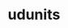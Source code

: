 ---
title: "udunits"
layout: cache
categories: [package, develop-2024-05-12]
meta: {"versions": ["2.2.28"], "compilers": ["cce@=15.0.1", "gcc@=10.3.0", "gcc@=11.4.0", "gcc@=9.4.0", "oneapi@=2024.0.0"], "oss": ["rhel8", "sle_hpc15", "ubuntu20.04", "ubuntu22.04"], "platforms": ["linux"], "targets": ["neoverse_v1", "neoverse_v2", "ppc64le", "x86_64_v3", "x86_64_v4", "zen4"], "stacks": ["e4s", "e4s-cray-rhel", "e4s-cray-sles", "e4s-neoverse-v2", "e4s-neoverse_v1", "e4s-oneapi", "e4s-power", "root"], "num_specs": 7, "num_specs_by_stack": {"root": 7, "e4s-cray-rhel": 1, "e4s-cray-sles": 1, "e4s-power": 1, "e4s-neoverse_v1": 1, "e4s-neoverse-v2": 1, "e4s": 1, "e4s-oneapi": 1}}
spec_details: [{"hash": "lbsljkgthxqyielfks44oh6ltvigvxya", "compiler": "cce@=15.0.1", "versions": ["2.2.28"], "os": "rhel8", "platform": "linux", "target": "zen4", "variants": ["build_system=autotools", "+shared"], "stacks": ["root", "e4s-cray-rhel"], "size": "-", "tarball": "https://binaries.spack.io/develop-2024-05-12/build_cache/linux-rhel8-zen4/cce-15.0.1/udunits-2.2.28/linux-rhel8-zen4-cce-15.0.1-udunits-2.2.28-lbsljkgthxqyielfks44oh6ltvigvxya.spack"}, {"hash": "cfrylt47k54leqpq7zjwuwcki4lcag6j", "compiler": "gcc@=10.3.0", "versions": ["2.2.28"], "os": "sle_hpc15", "platform": "linux", "target": "x86_64_v4", "variants": ["build_system=autotools", "+shared"], "stacks": ["e4s-cray-sles", "root"], "size": "-", "tarball": "https://binaries.spack.io/develop-2024-05-12/build_cache/linux-sle_hpc15-x86_64_v4/gcc-10.3.0/udunits-2.2.28/linux-sle_hpc15-x86_64_v4-gcc-10.3.0-udunits-2.2.28-cfrylt47k54leqpq7zjwuwcki4lcag6j.spack"}, {"hash": "fzivyljmhuchrnsixt7ekrtl33ebpgpj", "compiler": "gcc@=9.4.0", "versions": ["2.2.28"], "os": "ubuntu20.04", "platform": "linux", "target": "ppc64le", "variants": ["build_system=autotools", "+shared"], "stacks": ["e4s-power", "root"], "size": "-", "tarball": "https://binaries.spack.io/develop-2024-05-12/build_cache/linux-ubuntu20.04-ppc64le/gcc-9.4.0/udunits-2.2.28/linux-ubuntu20.04-ppc64le-gcc-9.4.0-udunits-2.2.28-fzivyljmhuchrnsixt7ekrtl33ebpgpj.spack"}, {"hash": "oe53layjvtr3l2z4ejvk7znfodjdmyot", "compiler": "gcc@=11.4.0", "versions": ["2.2.28"], "os": "ubuntu22.04", "platform": "linux", "target": "neoverse_v1", "variants": ["build_system=autotools", "+shared"], "stacks": ["root", "e4s-neoverse_v1"], "size": "-", "tarball": "https://binaries.spack.io/develop-2024-05-12/build_cache/linux-ubuntu22.04-neoverse_v1/gcc-11.4.0/udunits-2.2.28/linux-ubuntu22.04-neoverse_v1-gcc-11.4.0-udunits-2.2.28-oe53layjvtr3l2z4ejvk7znfodjdmyot.spack"}, {"hash": "a7p6jntj74stkfx5rv2omugayp2bkydk", "compiler": "gcc@=11.4.0", "versions": ["2.2.28"], "os": "ubuntu22.04", "platform": "linux", "target": "neoverse_v2", "variants": ["build_system=autotools", "+shared"], "stacks": ["e4s-neoverse-v2", "root"], "size": "-", "tarball": "https://binaries.spack.io/develop-2024-05-12/build_cache/linux-ubuntu22.04-neoverse_v2/gcc-11.4.0/udunits-2.2.28/linux-ubuntu22.04-neoverse_v2-gcc-11.4.0-udunits-2.2.28-a7p6jntj74stkfx5rv2omugayp2bkydk.spack"}, {"hash": "xtfi2hsw2iai66tpot3okkitgx242cn5", "compiler": "gcc@=11.4.0", "versions": ["2.2.28"], "os": "ubuntu22.04", "platform": "linux", "target": "x86_64_v3", "variants": ["build_system=autotools", "+shared"], "stacks": ["e4s", "root"], "size": "-", "tarball": "https://binaries.spack.io/develop-2024-05-12/build_cache/linux-ubuntu22.04-x86_64_v3/gcc-11.4.0/udunits-2.2.28/linux-ubuntu22.04-x86_64_v3-gcc-11.4.0-udunits-2.2.28-xtfi2hsw2iai66tpot3okkitgx242cn5.spack"}, {"hash": "lnlg4ee5etrysb3id76tubsmai7dsszz", "compiler": "oneapi@=2024.0.0", "versions": ["2.2.28"], "os": "ubuntu22.04", "platform": "linux", "target": "x86_64_v3", "variants": ["build_system=autotools", "+shared"], "stacks": ["root", "e4s-oneapi"], "size": "-", "tarball": "https://binaries.spack.io/develop-2024-05-12/build_cache/linux-ubuntu22.04-x86_64_v3/oneapi-2024.0.0/udunits-2.2.28/linux-ubuntu22.04-x86_64_v3-oneapi-2024.0.0-udunits-2.2.28-lnlg4ee5etrysb3id76tubsmai7dsszz.spack"}]
---